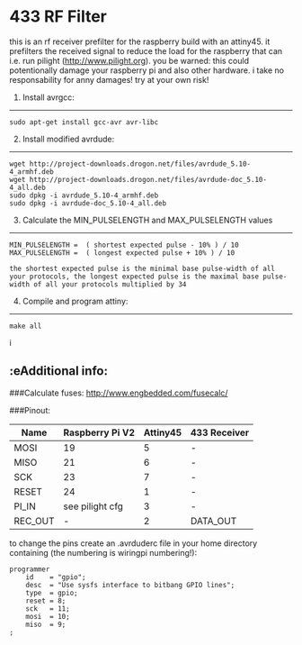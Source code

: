 433 RF Filter
=============

this is an rf receiver prefilter for the raspberry build with an attiny45. it prefilters the received signal to reduce the load for the raspberry that can i.e. run pilight (http://www.pilight.org).
you be warned: this could potentionally damage your raspberry pi and also other hardware. i take no responsability for anny damages! try at your own risk!

1. Install avrgcc:
------------------
	sudo apt-get install gcc-avr avr-libc

2. Install modified avrdude:
-------------------
	wget http://project-downloads.drogon.net/files/avrdude_5.10-4_armhf.deb
	wget http://project-downloads.drogon.net/files/avrdude-doc_5.10-4_all.deb
	sudo dpkg -i avrdude_5.10-4_armhf.deb
	sudo dpkg -i avrdude-doc_5.10-4_all.deb

3. Calculate the MIN_PULSELENGTH and MAX_PULSELENGTH values
-------------------
	MIN_PULSELENGTH =  ( shortest expected pulse - 10% ) / 10
	MAX_PULSELENGTH =  ( longest expected pulse + 10% ) / 10
	
	the shortest expected pulse is the minimal base pulse-width of all your protocols, the longest expected pulse is the maximal base pulse-width of all your protocols multiplied by 34
	
4. Compile and program attiny:
------------------------------
	make all
	
i

:eAdditional info:
----------------
###Calculate fuses:
	http://www.engbedded.com/fusecalc/

###Pinout:

|  Name  | Raspberry Pi V2 | Attiny45 | 433 Receiver|
|--------|-----------------|----------|-------------|
|  MOSI  |       19        |    5     |      -      |
|  MISO  |       21        |    6     |      -      |
|  SCK   |       23        |    7     |      -      |
| RESET  |       24        |    1     |      -      |
| PI_IN  | see pilight cfg |    3     |      -      |
|REC_OUT |       -         |    2     |   DATA_OUT  |


to change the pins create an .avrduderc file in your home directory containing (the numbering is wiringpi numbering!):


	programmer
		id    = "gpio";
		desc  = "Use sysfs interface to bitbang GPIO lines";
		type  = gpio;
		reset = 8;
		sck   = 11;
		mosi  = 10;
		miso  = 9;
	;
